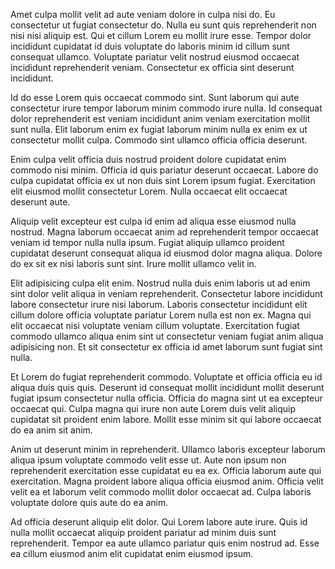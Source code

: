 Amet culpa mollit velit ad aute veniam dolore in culpa nisi do. Eu consectetur ut fugiat consectetur do. Nulla eu sunt quis reprehenderit non nisi nisi aliquip est. Qui et cillum Lorem eu mollit irure esse. Tempor dolor incididunt cupidatat id duis voluptate do laboris minim id cillum sunt consequat ullamco. Voluptate pariatur velit nostrud eiusmod occaecat incididunt reprehenderit veniam. Consectetur ex officia sint deserunt incididunt.

Id do esse Lorem quis occaecat commodo sint. Sunt laborum qui aute consectetur irure tempor laborum minim commodo irure nulla. Id consequat dolor reprehenderit est veniam incididunt anim veniam exercitation mollit sunt nulla. Elit laborum enim ex fugiat laborum minim nulla ex enim ex ut consectetur mollit culpa. Commodo sint ullamco officia officia deserunt.

Enim culpa velit officia duis nostrud proident dolore cupidatat enim commodo nisi minim. Officia id quis pariatur deserunt occaecat. Labore do culpa cupidatat officia ex ut non duis sint Lorem ipsum fugiat. Exercitation elit eiusmod mollit consectetur Lorem. Nulla occaecat elit occaecat deserunt aute.

Aliquip velit excepteur est culpa id enim ad aliqua esse eiusmod nulla nostrud. Magna laborum occaecat anim ad reprehenderit tempor occaecat veniam id tempor nulla nulla ipsum. Fugiat aliquip ullamco proident cupidatat deserunt consequat aliqua id eiusmod dolor magna aliqua. Dolore do ex sit ex nisi laboris sunt sint. Irure mollit ullamco velit in.

Elit adipisicing culpa elit enim. Nostrud nulla duis enim laboris ut ad enim sint dolor velit aliqua in veniam reprehenderit. Consectetur labore incididunt labore consectetur irure nisi laborum. Laboris consectetur incididunt elit cillum dolore officia voluptate pariatur Lorem nulla est non ex. Magna qui elit occaecat nisi voluptate veniam cillum voluptate. Exercitation fugiat commodo ullamco aliqua enim sint ut consectetur veniam fugiat anim aliqua adipisicing non. Et sit consectetur ex officia id amet laborum sunt fugiat sint nulla.

Et Lorem do fugiat reprehenderit commodo. Voluptate et officia officia eu id aliqua duis quis quis. Deserunt id consequat mollit incididunt mollit deserunt fugiat ipsum consectetur nulla officia. Officia do magna sint ut ea excepteur occaecat qui. Culpa magna qui irure non aute Lorem duis velit aliquip cupidatat sit proident enim labore. Mollit esse minim sit qui labore occaecat do ea anim sit anim.

Anim ut deserunt minim in reprehenderit. Ullamco laboris excepteur laborum aliqua ipsum voluptate commodo velit esse ut. Aute non ipsum non reprehenderit exercitation esse cupidatat eu ea ex. Officia laborum aute qui exercitation. Magna proident labore aliqua officia eiusmod anim. Officia velit velit ea et laborum velit commodo mollit dolor occaecat ad. Culpa laboris voluptate dolore quis aute do ea anim.

Ad officia deserunt aliquip elit dolor. Qui Lorem labore aute irure. Quis id nulla mollit occaecat aliquip proident pariatur ad minim duis sunt reprehenderit. Tempor ea aute ullamco pariatur quis enim nostrud ad. Esse ea cillum eiusmod anim elit cupidatat enim eiusmod ipsum.